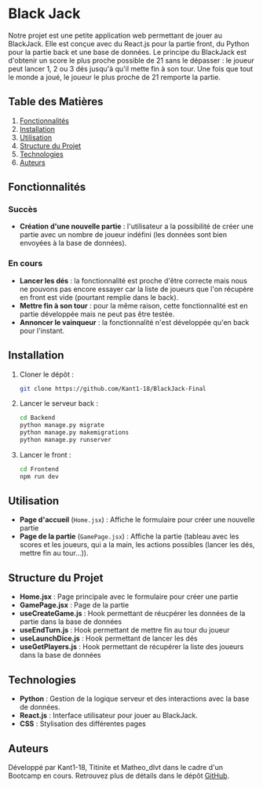 # Black Jack

Notre projet est une petite application web permettant de jouer au BlackJack. Elle est conçue avec du React.js pour la partie front, du Python pour la partie back et une base de données.
Le principe du BlackJack est d'obtenir un score le plus proche possible de 21 sans le dépasser : le joueur peut lancer 1, 2 ou 3 dés jusqu'à qu'il mette fin à son tour.
Une fois que tout le monde a joué, le joueur le plus proche de 21 remporte la partie.

## Table des Matières
1. [Fonctionnalités](#fonctionnalités)
2. [Installation](#installation)
3. [Utilisation](#utilisation)
4. [Structure du Projet](#structure-du-projet)
5. [Technologies](#technologies)
6. [Auteurs](#auteurs)


## Fonctionnalités
### Succès
- **Création d'une nouvelle partie** : l'utilisateur a la possibilité de créer une partie avec un nombre de joueur indéfini (les données sont bien envoyées à la base de données).

### En cours
- **Lancer les dés** : la fonctionnalité est proche d'être correcte mais nous ne pouvons pas encore essayer car la liste de joueurs que l'on récupère en front est vide (pourtant remplie dans le back).
- **Mettre fin à son tour** : pour la même raison, cette fonctionnalité est en partie développée mais ne peut pas être testée.
- **Annoncer le vainqueur** : la fonctionnalité n'est développée qu'en back pour l'instant.


## Installation

1. Cloner le dépôt :
   ```bash
   git clone https://github.com/Kant1-18/BlackJack-Final
   ```
2. Lancer le serveur back :
   ```bash
   cd Backend
   python manage.py migrate
   python manage.py makemigrations
   python manage.py runserver
   ```
3. Lancer le front :
   ```bash
   cd Frontend
   npm run dev
   ```


## Utilisation

- **Page d'accueil** (`Home.jsx`) : Affiche le formulaire pour créer une nouvelle partie
- **Page de la partie** (`GamePage.jsx`) : Affiche la partie (tableau avec les scores et les joueurs, qui a la main, les actions possibles (lancer les dés, mettre fin au tour...)).


## Structure du Projet

- **Home.jsx** : Page principale avec le formulaire pour créer une partie 
- **GamePage.jsx** : Page de la partie 
- **useCreateGame.js** : Hook permettant de réucpérer les données de la partie dans la base de données 
- **useEndTurn.js** : Hook permettant de mettre fin au tour du joueur
- **useLaunchDice.js** : Hook permettant de lancer les dés
- **useGetPlayers.js** : Hook permettant de récupérer la liste des joueurs dans la base de données


## Technologies

- **Python** : Gestion de la logique serveur et des interactions avec la base de données.
- **React.js** : Interface utilisateur pour jouer au BlackJack.
- **CSS** : Stylisation des différentes pages


## Auteurs
Développé par Kant1-18, Titinite et Matheo_dlvt dans le cadre d'un Bootcamp en cours. Retrouvez plus de détails dans le dépôt [GitHub](https://github.com/Kant1-18/BlackJack-Final).
